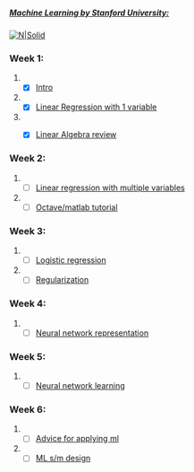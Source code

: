 ##### [Machine Learning by Stanford University:](https://www.coursera.org/learn/machine-learning/home/welcome)
[![N|Solid](https://www.freeeducator.com/wp-content/uploads/2017/05/Free-Online-Course-on-Machine-Learning-by-Stanford-University-595x303.jpg)](https://nodesource.com/products/nsolid)
### Week 1:
1. - [x]  [Intro]()
2. - [x]  [Linear Regression with 1 variable]()
3. - [x]  [Linear Algebra review]()


### Week 2:
1. - [ ]  [Linear regression with multiple variables]()
2. - [ ]  [Octave/matlab tutorial]()

### Week 3:
1. - [ ]  [Logistic regression]()
2. - [ ]  [Regularization]()

### Week 4:
1. - [ ]  [Neural network representation]()

### Week 5:
1. - [ ] [Neural network learning]()

### Week 6:
1. - [ ]  [Advice for applying ml]()
2. - [ ] [ML s/m design]()
